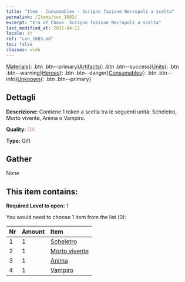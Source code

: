 ```yaml
---
title: "Item - Consumables - Scrigno fazione Necropoli a scelta"
permalink: /Items/con_1683/
excerpt: "Era of Chaos  Scrigno fazione Necropoli a scelta"
last_modified_at: 2021-04-12
locale: it
ref: "con_1683.md"
toc: false
classes: wide
---
```

 [Materials](/it/Items/){: .btn .btn--primary}[Artifacts](/it/Items/Artifacts/){: .btn .btn--success}[Units](/it/Items/Units/){: .btn .btn--warning}[Heroes](/it/Items/Heroes/){: .btn .btn--danger}[Consumables](/it/Items/Consumables/){: .btn .btn--info}[Unknown](/it/Items/Unknown/){: .btn .btn--primary}

## Dettagli
 **Descrizione:** Contiene 1 token a scelta tra le seguenti unità: Scheletro, Morto vivente, Anima o Vampiro.

 **Quality:** <span style="color: #DA70D6">OK</span>

 **Type:** Gift

## Gather

  None

## This item contains:

 **Required Level to open:** 1

 You would need to choose 1 item from the list (0):

  | Nr | Amount |     Item    |
  |:---|:-------|:------------|
  | 1 | 1 | [Scheletro](/it/Items/unt_208/) | 
  | 2 | 1 | [Morto vivente](/it/Items/unt_209/) | 
  | 3 | 1 | [Anima](/it/Items/unt_210/) | 
  | 4 | 1 | [Vampiro](/it/Items/unt_211/) | 
